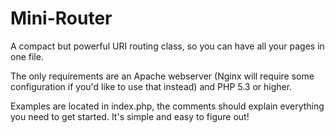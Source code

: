 Mini-Router
===========

A compact but powerful URI routing class, so you can have all your pages in one file.

The only requirements are an Apache webserver (Nginx will require some configuration if you'd like to use that instead) and PHP 5.3 or higher.

Examples are located in index.php, the comments should explain everything you need to get started. It's simple and easy to figure out!
